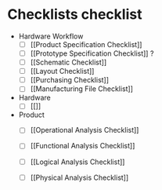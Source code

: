 # Checklists checklist

* Hardware Workflow
  * [ ] [[Product Specification Checklist]]
  * [ ] [[Prototype Specification Checklist]] ?
  * [ ] [[Schematic Checklist]]
  * [ ] [[Layout Checklist]]
  * [ ] [[Purchasing Checklist]]
  * [ ] [[Manufacturing File Checklist]]

* Hardware 
  * [ ] [[]]

* Product
  * [ ] [[Operational Analysis Checklist]]
  * [ ] [[Functional Analysis Checklist]]
  * [ ] [[Logical Analysis Checklist]]
  * [ ] [[Physical Analysis Checklist]]


